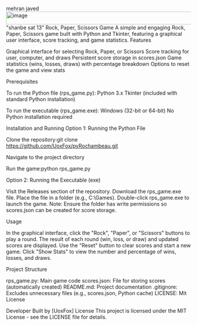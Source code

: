 mehran javed
<img width="713" height="35" alt="image" src="https://github.com/user-attachments/assets/bf7f06ef-8a72-4c80-92cd-08a308abd9f4" />
"shanbe sat 13" 
Rock, Paper, Scissors Game
A simple and engaging Rock, Paper, Scissors game built with Python and Tkinter, featuring a graphical user interface, score tracking, and game statistics.
Features

Graphical interface for selecting Rock, Paper, or Scissors
Score tracking for user, computer, and draws
Persistent score storage in scores.json
Game statistics (wins, losses, draws) with percentage breakdown
Options to reset the game and view stats

Prerequisites

To run the Python file (rps_game.py):
Python 3.x
Tkinter (included with standard Python installation)


To run the executable (rps_game.exe):
Windows (32-bit or 64-bit)
No Python installation required



Installation and Running
Option 1: Running the Python File

Clone the repository:git clone https://github.com/UoxFox/pyRochambeau.git


Navigate to the project directory


Run the game:python rps_game.py



Option 2: Running the Executable (exe)

Visit the Releases section of the repository.
Download the rps_game.exe file.
Place the file in a folder (e.g., C:\Games).
Double-click rps_game.exe to launch the game.
Note: Ensure the folder has write permissions so scores.json can be created for score storage.

Usage

In the graphical interface, click the "Rock", "Paper", or "Scissors" buttons to play a round.
The result of each round (win, loss, or draw) and updated scores are displayed.
Use the "Reset" button to clear scores and start a new game.
Click "Show Stats" to view the number and percentage of wins, losses, and draws.

Project Structure

rps_game.py: Main game code
scores.json: File for storing scores (automatically created)
README.md: Project documentation
.gitignore: Excludes unnecessary files (e.g., scores.json, Python cache)
LICENSE: Mit License


Developer
Built by [UoxFox]
License
This project is licensed under the MIT License - see the LICENSE file for details.
